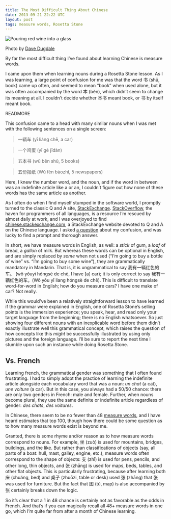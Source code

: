 ```yaml
---
title: The Most Difficult Thing About Chinese
date: 2013-09-21 22:22 UTC
layout: post
tags: measure words, Rosetta Stone
---
```


<img src='/images/pouring-wine.jpg' alt='Pouring red wine into a glass' />
<p class='caption'>Photo by <a href='http://www.flickr.com/photos/davedugdale/'>Dave Dugdale</a></p>

By far the most difficult thing I’ve found about learning Chinese is measure words.

I came upon them when learning nouns during a Rosetta Stone lesson. As I was learning, a large point of confusion for me was that the word 书 (shū, book) came up often, and seemed to mean “book” when used alone, but it was often accompanied by the word 本 (běn), which didn’t seem to change its meaning at all. I couldn’t decide whether 本书 meant book, or 书 by itself meant book.

READMORE

This confusion came to a head with many similar nouns when I was met with the following sentences on a single screen:

> 一辆车 (yī liàng chē, a car)

> 一个鸡蛋 (yī gè jīdàn)

> 五本书 (wǔ běn shū, 5 books)

> 五份报纸 (Wǔ fèn bàozhǐ, 5 newspapers)

Here, I knew the number word, and the noun, and if the word in between was an indefinite article like a or an, I couldn’t figure out how none of these words has the same article as another.

As I often do when I find myself stumped in the software world, I promptly turned to the classic Q and A site, [StackExchange](http://stackexchange.com). [StackOverflow](http://stackoverflow), the haven for programmers of all languages, is a resource I’m rescued by almost daily at work, and I was overjoyed to find [chinese.stackexchange.com](http://chinese.stackexchange.com), a StackExchange website devoted to Q and A on the Chinese language. I asked [a question](http://chinese.stackexchange.com/questions/3658/%E4%BB%BD-%E4%B8%AA-%E6%9C%AC-%E4%B8%A4-how-do-they-function-in-these-sentences) about my confusion, and was lucky to find a prompt and thorough answer.

In short, we have measure words in English, as well: a *stick* of gum, a *loaf* of bread, a *gallon* of milk. But whereas these words can be optional in English, and are simply replaced by *some* when not used (“I’m going to buy a bottle of wine” vs. “I’m going to buy some wine”), they are grammatically mandatory in Mandarin. That is, it is ungrammatical to say 我有一辆红色的车。 (wǒ yǒuyī hóngsè de chē, I have [a] car); it is only correct to say 我有一辆红色的车。(Wǒ yǒu yī liang hóngsè de chē). This is difficult to translate word-for-word in English; how do you measure cars? I have one make of car? Not really.

While this would’ve been a relatively straightforward lesson to have learned if the grammar were explained in English, one of Rosetta Stone’s selling points is the immersion experience; you speak, hear, and read only your target language from the beginning; there is no English whatsoever. So just showing four different nouns with an inexplicable word before them didn’t exactly illustrate well this grammatical concept, which raises the question of how concepts like this _might_ be successfully illustrated by using only pictures and the foreign language. I’ll be sure to report the next time I stumble upon such an instance while doing Rosetta Stone.

## Vs. French ##

Learning french, the grammatical gender was something that I often found frustrating. I had to simply adopt the practice of learning the indefinite article alongside each vocabulary word that was a noun: _un chat_ (a cat), _une voiture_ (a car). But in this case, you always had a 50/50 chance: there are only two genders in French: male and female. Further, when nouns become plural, they use the same definite or indefinite article regardless of gender: _des chats_, _des voitures_. 

In Chinese, there seem to be no fewer than 48 [measure words](http://www.languagerealm.com/chinese/chinese_measure_words.php), and I have heard estimates that top 100, though how there could be some question as to how many measure words exist is beyond me.

Granted, there is some rhyme and/or reason as to how measure words correspond to nouns. For example, 坐 (zuò) is used for mountains, bridges, buildings, and the like. But rather than classifications of objects (say, all parts of a boat: hull, mast, galley, engine, etc.), measure words often correspond to the shape of objects: 支 (zhī) is used for pens, pencils, and other long, thin objects, and 张 (zhāng) is used for maps, beds, tables, and other flat objects. This is particularly frustrating, because after learning both 床 (chuáng, bed) and 桌子 (zhuōzi, table or desk) used 张 (zhāng) that 张 was used for furniture. But the fact that 图 (tú, map) is also accompanied by 张 certainly breaks down the logic.

So it’s clear that a 1 in 48 chance is certainly not as favorable as the odds in French. And that’s if you can magically recall all 48+ measure words in one go, which I’m quite far from after a month of Chinese learning.





